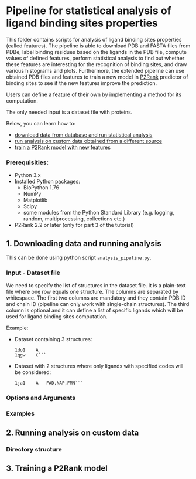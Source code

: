 # Pipeline for statistical analysis of ligand binding sites properties
This folder contains scripts for analysis of ligand binding sites properties (called features). The pipeline is able to download PDB and FASTA files from PDBe, label binding residues based on the ligands in the PDB file, compute values of defined features, perform statistical analysis to find out whether these features are interesting for the recognition of binding sites, and draw various histograms and plots. Furthermore, the extended pipeline can use obtained PDB files and features to train a new model in [P2Rank](http://siret.ms.mff.cuni.cz/p2rank) predictor of binding sites to see if the new features improve the prediction.

Users can define a feature of their own by implementing a method for its computation.

The only needed input is a dataset file with proteins.

Below, you can learn how to:
 - [download data from database and run statistical analysis](#one)
 - [run analysis on custom data obtained from a different source](#two)
 - [train a P2Rank model with new features](#three)


### Prerequisities:
* Python 3.x
* Installed Python packages:
  * BioPython 1.76
  * NumPy
  * Matplotlib
  * Scipy
  * some modules from the Python Standard Library (e.g. logging, random, multiprocessing, collections etc.)
* P2Rank 2.2 or later (only for part 3 of the tutorial)

<a name="one"></a>
## 1. Downloading data and running analysis
This can be done using python script `analysis_pipeline.py`.

### Input - Dataset file
We need to specify the list of structures in the dataset file. It is a plain-text file where one row equals one structure. The columns are separated by whitespace. The first two columns are mandatory and they contain PDB ID and chain ID (pipeline can only work with single-chain structures). The third column is optional and it can define a list of specific ligands which will be used for ligand binding sites computation.

Example:
- Dataset containing 3 structures:

    ```1s69	A
    1do1	A
    1qgw	C```
    
- Dataset with 2 structures where only ligands with specified codes will be considered:

    ```1loj	B	URI
    1ja1	A	FAD,NAP,FMN```

### Options and Arguments

### Examples



<a name="two"></a>
## 2. Running analysis on custom data

### Directory structure

<a name="three"></a>
## 3. Training a P2Rank model
